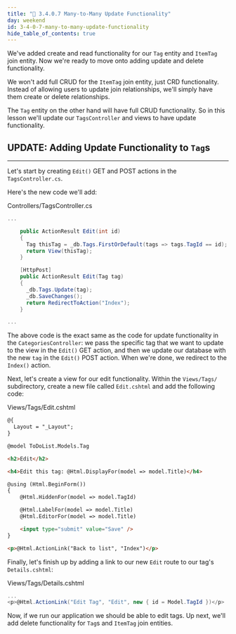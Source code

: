 ```yaml
---
title: "📓 3.4.0.7 Many-to-Many Update Functionality"
day: weekend
id: 3-4-0-7-many-to-many-update-functionality
hide_table_of_contents: true
---
```


We've added create and read functionality for our `Tag` entity and `ItemTag` join entity. Now we're ready to move onto adding update and delete functionality. 

We won't add full CRUD for the `ItemTag` join entity, just CRD functionality. Instead of allowing users to update join relationships, we'll simply have them create or delete relationships. 

The `Tag` entity on the other hand will have full CRUD functionality. So in this lesson we'll update our `TagsController` and views to have update functionality.

## UPDATE: Adding Update Functionality to `Tag`s
---

Let's start by creating `Edit()` GET and POST actions in the `TagsController.cs`.

Here's the new code we'll add:

<div class="filename">Controllers/TagsController.cs</div>

```csharp
...

    public ActionResult Edit(int id)
    {
      Tag thisTag = _db.Tags.FirstOrDefault(tags => tags.TagId == id);
      return View(thisTag);
    }

    [HttpPost]
    public ActionResult Edit(Tag tag)
    {
      _db.Tags.Update(tag);
      _db.SaveChanges();
      return RedirectToAction("Index");
    }

...
```

The above code is the exact same as the code for update functionality in the `CategoriesController`: we pass the specific tag that we want to update to the view in the `Edit()` GET action, and then we update our database with the new `tag` in the `Edit()` POST action. When we're done, we redirect to the `Index()` action.

Next, let's create a view for our edit functionality. Within the `Views/Tags/` subdirectory, create a new file called `Edit.cshtml` and add the following code:

<div class="filename">Views/Tags/Edit.cshtml</div>

```html
@{
  Layout = "_Layout";
}

@model ToDoList.Models.Tag

<h2>Edit</h2>

<h4>Edit this tag: @Html.DisplayFor(model => model.Title)</h4>

@using (Html.BeginForm())
{
    @Html.HiddenFor(model => model.TagId)

    @Html.LabelFor(model => model.Title)
    @Html.EditorFor(model => model.Title)

    <input type="submit" value="Save" />
}

<p>@Html.ActionLink("Back to list", "Index")</p>
```

Finally, let's finish up by adding a link to our new `Edit` route to our tag's `Details.cshtml`:

<div class="filename">Views/Tags/Details.cshtml</div>

```csharp
...
<p>@Html.ActionLink("Edit Tag", "Edit", new { id = Model.TagId })</p>
```

Now, if we run our application we should be able to edit tags. Up next, we'll add delete functionality for `Tag`s and `ItemTag` join entities.
